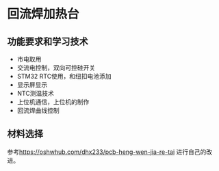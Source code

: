 # 回流焊加热台

## 功能要求和学习技术

- 市电取用
- 交流电控制，双向可控硅开关
- STM32 RTC使用，和纽扣电池添加
- 显示屏显示
- NTC测温技术
- 上位机通信，上位机的制作
- 回流焊曲线控制

## 材料选择

参考<https://oshwhub.com/dhx233/pcb-heng-wen-jia-re-tai>
进行自己的改进。



